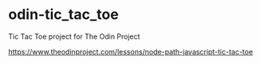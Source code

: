 # odin-tic_tac_toe

Tic Tac Toe project for The Odin Project

https://www.theodinproject.com/lessons/node-path-javascript-tic-tac-toe